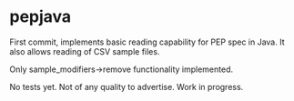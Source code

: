 # pepjava

First commit, implements basic reading capability for PEP spec in Java. It also allows reading of CSV sample files.

Only sample_modifiers->remove functionality implemented.

No tests yet. Not of any quality to advertise. Work in progress.
